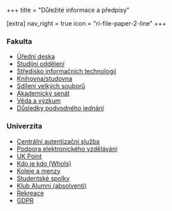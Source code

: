 +++
title = "Důležité informace a předpisy"

[extra]
nav_right = true
icon = "ri-file-paper-2-line"
+++

<div class="blocks"><div>

### Fakulta

- [Úřední deska](https://pedf.cuni.cz/PEDF-71.html)
- [Studijní oddělení](https://pedf.cuni.cz/PEDF-220.html)
- [Středisko informačních technologií](https://sit.pedf.cuni.cz/)
- [Knihovna/studovna](http://knihovna.pedf.cuni.cz/)
- [Sdílení velkých souborů](https://filesender.cesnet.cz/)
- [Akademický senát](https://pedf.cuni.cz/PEDF-561.html)
- [Věda a výzkum](https://pedf.cuni.cz/PEDF-188.html)
- [Důsledky podvodného jednání](@/katedra/dpj.md)

</div><div>

### Univerzita

- [Centrální autentizační služba](https://ldapuser.cuni.cz/)
- [Podpora elektronického vzdělávání](https://dl.cuni.cz/)
- [UK Point](https://ukpoint.cuni.cz/)
- [Kdo je kdo (WhoIs)](https://is.cuni.cz/webapps/whois2)
- [Koleje a menzy](https://kam.cuni.cz/)
- [Studentské spolky](https://cuni.cz/UK-8518.html)  
- [Klub Alumni (absolventi)](https://cuni.cz/UK-16.html)
- [Rekreace](https://rekreace.cuni.cz/)
- [GDPR](https://cuni.cz/UK-9056.html)

</div></div>

